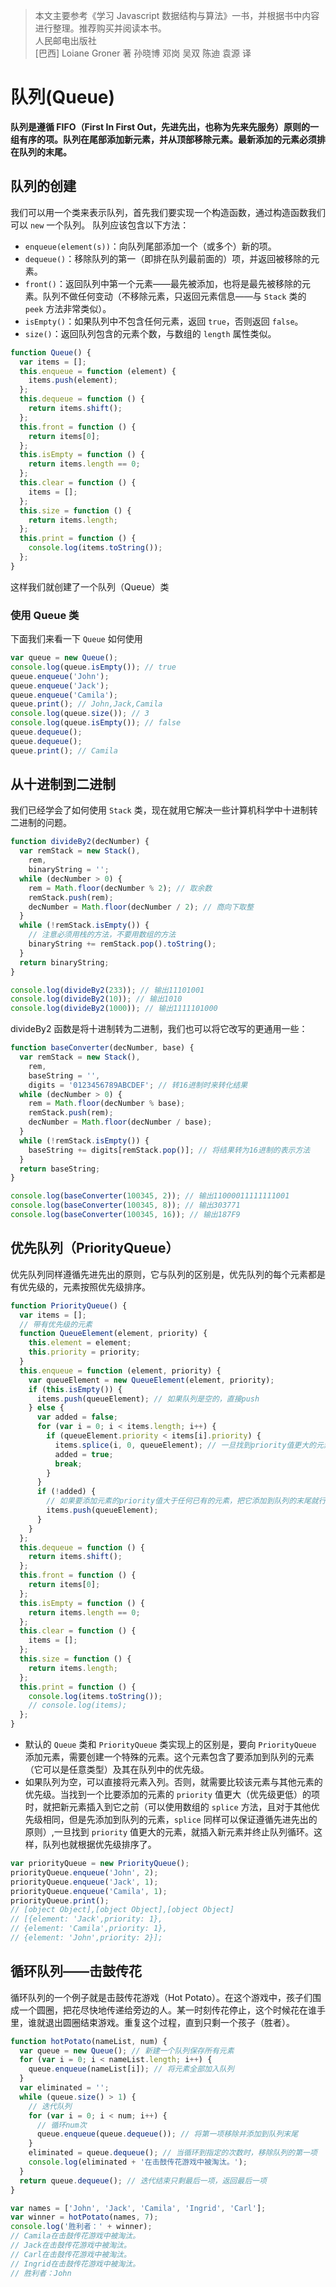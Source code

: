 > 本文主要参考《学习 Javascript 数据结构与算法》一书，并根据书中内容进行整理。推荐购买并阅读本书。  
> 人民邮电出版社  
> \[巴西\] Loiane Groner 著 孙晓博 邓岗 吴双 陈迪 袁源 译

# 队列(Queue)

**队列是遵循 FIFO（First In First Out，先进先出，也称为先来先服务）原则的一组有序的项。队列在尾部添加新元素，并从顶部移除元素。最新添加的元素必须排在队列的末尾。**

## 队列的创建

我们可以用一个类来表示队列，首先我们要实现一个构造函数，通过构造函数我们可以 `new` 一个队列。
队列应该包含以下方法：

- `enqueue(element(s))`：向队列尾部添加一个（或多个）新的项。
- `dequeue()`：移除队列的第一（即排在队列最前面的）项，并返回被移除的元素。
- `front()`：返回队列中第一个元素——最先被添加，也将是最先被移除的元素。队列不做任何变动（不移除元素，只返回元素信息——与 `Stack` 类的 `peek` 方法非常类似）。
- `isEmpty()`：如果队列中不包含任何元素，返回 `true`，否则返回 `false`。
- `size()`：返回队列包含的元素个数，与数组的 `length` 属性类似。

```js
function Queue() {
  var items = [];
  this.enqueue = function (element) {
    items.push(element);
  };
  this.dequeue = function () {
    return items.shift();
  };
  this.front = function () {
    return items[0];
  };
  this.isEmpty = function () {
    return items.length == 0;
  };
  this.clear = function () {
    items = [];
  };
  this.size = function () {
    return items.length;
  };
  this.print = function () {
    console.log(items.toString());
  };
}
```

这样我们就创建了一个队列（Queue）类

### 使用 Queue 类

下面我们来看一下 `Queue` 如何使用

```js
var queue = new Queue();
console.log(queue.isEmpty()); // true
queue.enqueue('John');
queue.enqueue('Jack');
queue.enqueue('Camila');
queue.print(); // John,Jack,Camila
console.log(queue.size()); // 3
console.log(queue.isEmpty()); // false
queue.dequeue();
queue.dequeue();
queue.print(); // Camila
```

## 从十进制到二进制

我们已经学会了如何使用 `Stack` 类，现在就用它解决一些计算机科学中十进制转二进制的问题。

```js
function divideBy2(decNumber) {
  var remStack = new Stack(),
    rem,
    binaryString = '';
  while (decNumber > 0) {
    rem = Math.floor(decNumber % 2); // 取余数
    remStack.push(rem);
    decNumber = Math.floor(decNumber / 2); // 商向下取整
  }
  while (!remStack.isEmpty()) {
    // 注意必须用栈的方法，不要用数组的方法
    binaryString += remStack.pop().toString();
  }
  return binaryString;
}

console.log(divideBy2(233)); // 输出11101001
console.log(divideBy2(10)); // 输出1010
console.log(divideBy2(1000)); // 输出1111101000
```

divideBy2 函数是将十进制转为二进制，我们也可以将它改写的更通用一些：

```js
function baseConverter(decNumber, base) {
  var remStack = new Stack(),
    rem,
    baseString = '',
    digits = '0123456789ABCDEF'; // 转16进制时来转化结果
  while (decNumber > 0) {
    rem = Math.floor(decNumber % base);
    remStack.push(rem);
    decNumber = Math.floor(decNumber / base);
  }
  while (!remStack.isEmpty()) {
    baseString += digits[remStack.pop()]; // 将结果转为16进制的表示方法
  }
  return baseString;
}

console.log(baseConverter(100345, 2)); // 输出11000011111111001
console.log(baseConverter(100345, 8)); // 输出303771
console.log(baseConverter(100345, 16)); // 输出187F9
```

## 优先队列（PriorityQueue）

优先队列同样遵循先进先出的原则，它与队列的区别是，优先队列的每个元素都是有优先级的，元素按照优先级排序。

```js
function PriorityQueue() {
  var items = [];
  // 带有优先级的元素
  function QueueElement(element, priority) {
    this.element = element;
    this.priority = priority;
  }
  this.enqueue = function (element, priority) {
    var queueElement = new QueueElement(element, priority);
    if (this.isEmpty()) {
      items.push(queueElement); // 如果队列是空的，直接push
    } else {
      var added = false;
      for (var i = 0; i < items.length; i++) {
        if (queueElement.priority < items[i].priority) {
          items.splice(i, 0, queueElement); // 一旦找到priority值更大的元素，就插入新元素
          added = true;
          break;
        }
      }
      if (!added) {
        // 如果要添加元素的priority值大于任何已有的元素，把它添加到队列的末尾就行了
        items.push(queueElement);
      }
    }
  };
  this.dequeue = function () {
    return items.shift();
  };
  this.front = function () {
    return items[0];
  };
  this.isEmpty = function () {
    return items.length == 0;
  };
  this.clear = function () {
    items = [];
  };
  this.size = function () {
    return items.length;
  };
  this.print = function () {
    console.log(items.toString());
    // console.log(items);
  };
}
```

- 默认的 `Queue` 类和 `PriorityQueue` 类实现上的区别是，要向 `PriorityQueue` 添加元素，需要创建一个特殊的元素。这个元素包含了要添加到队列的元素（它可以是任意类型）及其在队列中的优先级。
- 如果队列为空，可以直接将元素入列。否则，就需要比较该元素与其他元素的优先级。当找到一个比要添加的元素的 `priority` 值更大（优先级更低）的项时，就把新元素插入到它之前（可以使用数组的 `splice` 方法，且对于其他优先级相同，但是先添加到队列的元素，`splice` 同样可以保证遵循先进先出的原则）,一旦找到 `priority` 值更大的元素，就插入新元素并终止队列循环。这样，队列也就根据优先级排序了。

```js
var priorityQueue = new PriorityQueue();
priorityQueue.enqueue('John', 2);
priorityQueue.enqueue('Jack', 1);
priorityQueue.enqueue('Camila', 1);
priorityQueue.print();
// [object Object],[object Object],[object Object]
// [{element: 'Jack',priority: 1},
// {element: 'Camila',priority: 1},
// {element: 'John',priority: 2}];
```

## 循环队列——击鼓传花

循环队列的一个例子就是击鼓传花游戏（Hot Potato）。在这个游戏中，孩子们围成一个圆圈，把花尽快地传递给旁边的人。某一时刻传花停止，这个时候花在谁手里，谁就退出圆圈结束游戏。重复这个过程，直到只剩一个孩子（胜者）。

```js
function hotPotato(nameList, num) {
  var queue = new Queue(); // 新建一个队列保存所有元素
  for (var i = 0; i < nameList.length; i++) {
    queue.enqueue(nameList[i]); // 将元素全部加入队列
  }
  var eliminated = '';
  while (queue.size() > 1) {
    // 迭代队列
    for (var i = 0; i < num; i++) {
      // 循环num次
      queue.enqueue(queue.dequeue()); // 将第一项移除并添加到队列末尾
    }
    eliminated = queue.dequeue(); // 当循环到指定的次数时，移除队列的第一项
    console.log(eliminated + '在击鼓传花游戏中被淘汰。');
  }
  return queue.dequeue(); // 迭代结束只剩最后一项，返回最后一项
}
```

```js
var names = ['John', 'Jack', 'Camila', 'Ingrid', 'Carl'];
var winner = hotPotato(names, 7);
console.log('胜利者：' + winner);
// Camila在击鼓传花游戏中被淘汰。
// Jack在击鼓传花游戏中被淘汰。
// Carl在击鼓传花游戏中被淘汰。
// Ingrid在击鼓传花游戏中被淘汰。
// 胜利者：John
```
